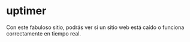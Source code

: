 # uptimer
Con este fabuloso sitio, podrás ver si un sitio web está caído o funciona correctamente en tiempo real.
